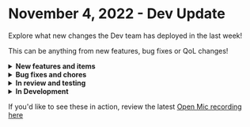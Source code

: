 # November 4, 2022 - Dev Update

Explore what new changes the Dev team has deployed in the last week!

This can be anything from new features, bug fixes or QoL changes!

<details>

<summary><strong>New features and items</strong></summary>

* Workflow completion listeners (workflows triggered on completion of another workflow)
* Add a maximize button for the task editor code view
* SSL support for AWS and Azure database connections in the database integration
* Added a Rewst action to list installed integrations for an organization
* Added Kaseya BMS actions

</details>

<details>

<summary><strong>Bug fixes and chores</strong></summary>

* Fix: Add newer features to export/import so they are included in export data
* Improved formatting for errors coming from our api that might be displayed in result details
* Fix a bug where CSP is preventing users from sending impersonated emails
* Refactored permission system to use database notifications to sync users and orgs
* Improved performance for frontend and the api resulting in improvements in page load time
* Fixed a bug with SQL Server database integration preventing the list\_all\_tables action from succeeding
* Enhanced logging for Kaseya VSA to capture additional information for an un-resolved bug
* Fixed immybot integrations page returning a 500 error
* Added support for an edge agent for the permission system
* Added a /healthz endpoint to the engine to improve health checking
* Prevent an empty string from being entered when selecting “In” or “Not In” for trigger criteria before entering a value
* Fix ExchangeOnline cmdlet proxy errors when converting an email to a shared mailbox

</details>

<details>

<summary><strong>In review and testing</strong></summary>

* SonicWall NSM integration
* Add role attribute to the rewst Create User Invite action
* JumpCloud integration
* Fix CW Control not running powershell scripts correctly
* Fix dynamic dropdowns loading and lifecycle
* Allow select form dropdowns to have the option of user supplied input

</details>

<details>

<summary><strong>In Development</strong></summary>

* Automatically retry http requests on connection errors
* Add periodic token refresh so in the case of an integration not being used for a long time, the refresh token doesn’t expire
* Investigate a bug report regarding Integration Overrides being removed when a user re-authenticates MS Graph
* Add a delete button to the org table in settings to allow users to delete an org
* Allow filtering the workflow list by tags
* Investigate a bug where Triggers aren’t cloning in some cases
* Investigate a bug where cloning a Workflow is blocked with a message indicated it’s linked, but the UI is not showing it as linked

</details>

If you'd like to see these in action, review the latest [Open Mic recording here](../../roc-open-mics/rewst-open-mics-north-america/2022-roc-open-mics/november-4th-2022-your-workflows-are-listening.md)
